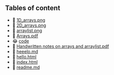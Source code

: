 ## Tables of content
- 🤣 [1D_arrays.png](./1D_arrays.png)
- 🤣 [2D_arrays.png](./2D_arrays.png)
- 🤣 [arraylist.png](./arraylist.png)
- 🤣 [Arrays.pdf](./Arrays.pdf)
- 😂 [code](./code)
- 🤣 [Handwritten notes on arrays and arraylist.pdf](./Handwritten%20notes%20on%20arrays%20and%20arraylist.pdf)
- 🤣 [heeelo.md](./heeelo.md)
- 🤣 [hello.html](./hello.html)
- 🤣 [index.html](./index.html)
- 🤣 [readme.md](./readme.md)
